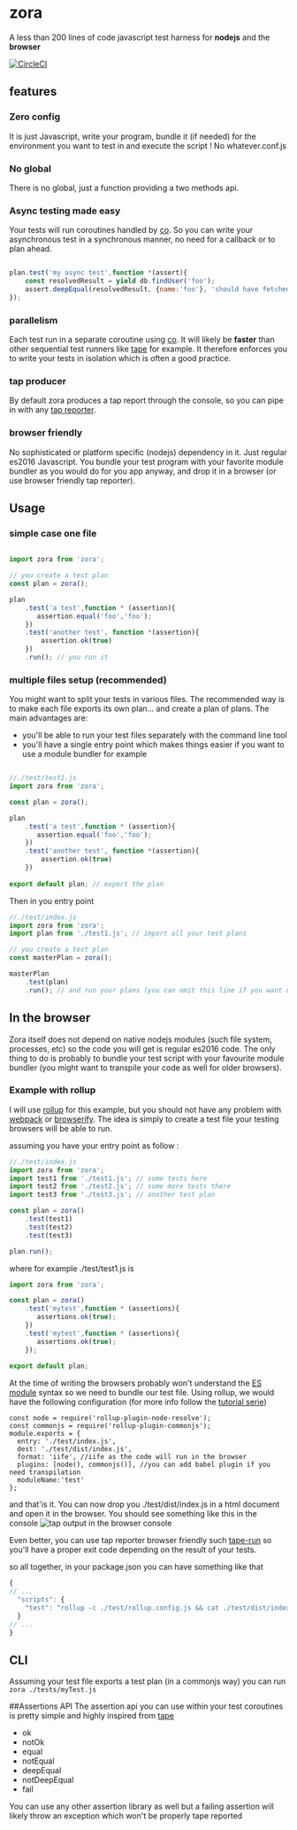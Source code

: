 # zora
A less than 200 lines of code javascript test harness for **nodejs** and the **browser**

[![CircleCI](https://circleci.com/gh/lorenzofox3/zora.svg?style=svg)](https://circleci.com/gh/lorenzofox3/zora)

## features
### Zero config
It is just Javascript, write your program, bundle it (if needed) for the environment you want to test in and execute the script ! No whatever.conf.js

### No global
There is no global, just a function providing a two methods api.

### Async testing made easy
Your tests will run coroutines handled by [co](https://github.com/tj/co). So you can write your asynchronous test in a synchronous manner, no need for a callback or to plan ahead.
```Javascript

plan.test('my async test',function *(assert){
    const resolvedResult = yield db.findUser('foo');
    assert.deepEqual(resolvedResult, {name:'foo'}, 'should have fetched mister foo');
});

```


### parallelism 
Each test run in a separate coroutine using [co](https://github.com/tj/co). It will likely be **faster** than other sequential test runners like [tape](https://github.com/substack/tape) for example.
It therefore enforces you to write your tests in isolation which is often a good practice.

### tap producer
By default zora produces a tap report through the console, so you can pipe in with any [tap reporter](https://github.com/sindresorhus/awesome-tap#reporters).

### browser friendly
No sophisticated or platform specific (nodejs) dependency in it. Just regular es2016 Javascript.
You bundle your test program with your favorite module bundler as you would do for you app anyway, and drop it in a browser (or use browser friendly tap reporter). 

## Usage
### simple case one file
```Javascript

import zora from 'zora';

// you create a test plan
const plan = zora();

plan
    .test('a test',function * (assertion){
       assertion.equal('foo','foo');
    })
    .test('another test', function *(assertion){
        assertion.ok(true)
    })
    .run(); // you run it
```
### multiple files setup (recommended)
You might want to split your tests in various files. The recommended way is to make each file exports its own plan... and create a plan of plans.
The main advantages are:
* you'll be able to run your test files separately with the command line tool
* you'll have a single entry point which makes things easier if you want to use a module bundler for example
```Javascript 

//./test/test1.js
import zora from 'zora';

const plan = zora();

plan
    .test('a test',function * (assertion){
       assertion.equal('foo','foo');
    })
    .test('another test', function *(assertion){
        assertion.ok(true)
    })
    
export default plan; // export the plan
```

Then in you entry point
```Javascript
//./test/index.js
import zora from 'zora';
import plan from './test1.js'; // import all your test plans

// you create a test plan
const masterPlan = zora();

masterPlan
    .test(plan)
    .run(); // and run your plans (you can omit this line if you want use the command line tool)
```

## In the browser
Zora itself does not depend on native nodejs modules (such file system, processes, etc) so the code you will get is regular es2016 code. The only thing to do is probably to bundle your test script with your favourite module bundler (you might want to transpile your code as well for older browsers).

### Example with rollup
I will use [rollup](http://rollupjs.org/) for this example, but you should not have any problem with [webpack](https://webpack.github.io/) or [browserify](http://browserify.org/). The idea is simply to create a test file your testing browsers will be able to run.

assuming you have your entry point as follow :
```Javascript
//./test/index.js
import zora from 'zora';
import test1 from './test1.js'; // some tests here
import test2 from './test2.js'; // some more tests there
import test3 from './test3.js'; // another test plan 

const plan = zora()
    .test(test1)
    .test(test2)
    .test(test3)

plan.run();
```

where for example ./test/test1.js is 
```Javascript
import zora from 'zora';

const plan = zora()
    .test('mytest',function * (assertions){
       assertions.ok(true);
    })
    .test('mytest',function * (assertions){
       assertions.ok(true);
    });
    
export default plan;
```

At the time of writing the browsers probably won't understand the [ES module](http://www.2ality.com/2014/09/es6-modules-final.html) syntax so we need to bundle our test file.
Using rollup, we would have the following configuration (for more info follow the [tutorial serie](https://code.lengstorf.com/learn-rollup-js/))

```
const node = require('rollup-plugin-node-resolve');
const commonjs = require('rollup-plugin-commonjs');
module.exports = {
  entry: './test/index.js',
  dest: './test/dist/index.js',
  format: 'iife', //iife as the code will run in the browser
  plugins: [node(), commonjs()], //you can add babel plugin if you need transpilation
  moduleName:'test'
};
```

and that'is it. You can now drop you ./test/dist/index.js in a html document and open it in the browser. You should see something like this in the console
![tap output in the browser console](console-sc.png)

Even better, you can use tap reporter browser friendly such [tape-run](https://www.npmjs.com/package/tape-run) so you'll have a proper exit code depending on the result of your tests. 

so all together, in your package.json you can have something like that
```Javascript
{
// ...
  "scripts": {
    "test": "rollup -c ./test/rollup.config.js && cat ./test/dist/index.js | tape-run"
  }
// ...
}
```

## CLI
Assuming your test file exports a test plan (in a commonjs way) you can run 
``zora ./tests/myTest.js``

##Assertions API
The assertion api you can use within your test coroutines is pretty simple and highly inspired from [tape](https://github.com/substack/tape)
* ok
* notOk
* equal
* notEqual
* deepEqual
* notDeepEqual
* fail

You can use any other assertion library as well but a failing assertion will likely throw an exception which won't be properly tape reported